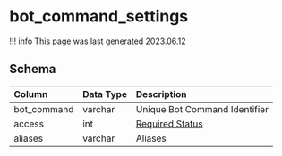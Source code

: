 # bot_command_settings

!!! info
	This page was last generated 2023.06.12

## Schema

| Column | Data Type | Description |
| :--- | :--- | :--- |
| bot_command | varchar | Unique Bot Command Identifier |
| access | int | [Required Status](../../schema/account/account.md) |
| aliases | varchar | Aliases |

